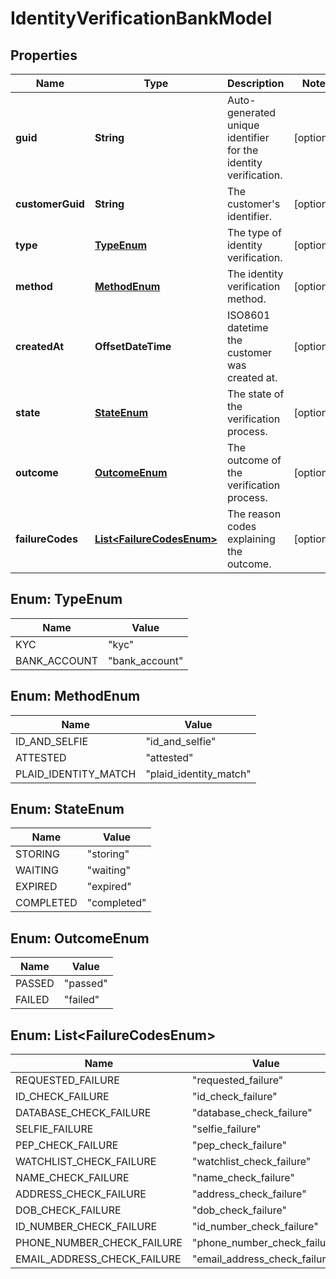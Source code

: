 

# IdentityVerificationBankModel


## Properties

| Name | Type | Description | Notes |
|------------ | ------------- | ------------- | -------------|
|**guid** | **String** | Auto-generated unique identifier for the identity verification. |  [optional] |
|**customerGuid** | **String** | The customer&#39;s identifier. |  [optional] |
|**type** | [**TypeEnum**](#TypeEnum) | The type of identity verification. |  [optional] |
|**method** | [**MethodEnum**](#MethodEnum) | The identity verification method. |  [optional] |
|**createdAt** | **OffsetDateTime** | ISO8601 datetime the customer was created at. |  [optional] |
|**state** | [**StateEnum**](#StateEnum) | The state of the verification process. |  [optional] |
|**outcome** | [**OutcomeEnum**](#OutcomeEnum) | The outcome of the verification process. |  [optional] |
|**failureCodes** | [**List&lt;FailureCodesEnum&gt;**](#List&lt;FailureCodesEnum&gt;) | The reason codes explaining the outcome. |  [optional] |



## Enum: TypeEnum

| Name | Value |
|---- | -----|
| KYC | &quot;kyc&quot; |
| BANK_ACCOUNT | &quot;bank_account&quot; |



## Enum: MethodEnum

| Name | Value |
|---- | -----|
| ID_AND_SELFIE | &quot;id_and_selfie&quot; |
| ATTESTED | &quot;attested&quot; |
| PLAID_IDENTITY_MATCH | &quot;plaid_identity_match&quot; |



## Enum: StateEnum

| Name | Value |
|---- | -----|
| STORING | &quot;storing&quot; |
| WAITING | &quot;waiting&quot; |
| EXPIRED | &quot;expired&quot; |
| COMPLETED | &quot;completed&quot; |



## Enum: OutcomeEnum

| Name | Value |
|---- | -----|
| PASSED | &quot;passed&quot; |
| FAILED | &quot;failed&quot; |



## Enum: List&lt;FailureCodesEnum&gt;

| Name | Value |
|---- | -----|
| REQUESTED_FAILURE | &quot;requested_failure&quot; |
| ID_CHECK_FAILURE | &quot;id_check_failure&quot; |
| DATABASE_CHECK_FAILURE | &quot;database_check_failure&quot; |
| SELFIE_FAILURE | &quot;selfie_failure&quot; |
| PEP_CHECK_FAILURE | &quot;pep_check_failure&quot; |
| WATCHLIST_CHECK_FAILURE | &quot;watchlist_check_failure&quot; |
| NAME_CHECK_FAILURE | &quot;name_check_failure&quot; |
| ADDRESS_CHECK_FAILURE | &quot;address_check_failure&quot; |
| DOB_CHECK_FAILURE | &quot;dob_check_failure&quot; |
| ID_NUMBER_CHECK_FAILURE | &quot;id_number_check_failure&quot; |
| PHONE_NUMBER_CHECK_FAILURE | &quot;phone_number_check_failure&quot; |
| EMAIL_ADDRESS_CHECK_FAILURE | &quot;email_address_check_failure&quot; |



